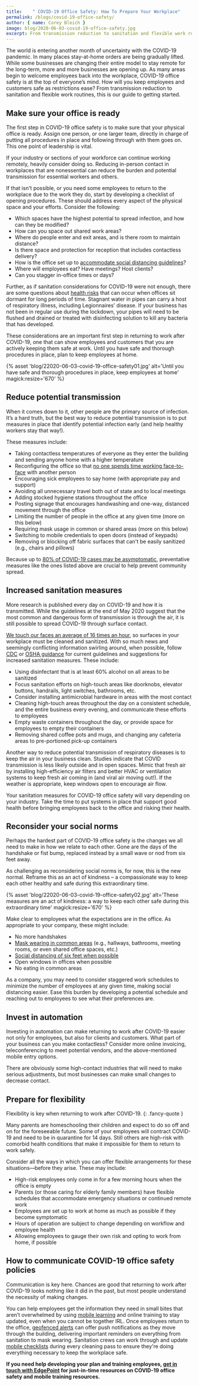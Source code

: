 ```yaml
---
title:    " COVID-19 Office Safety: How To Prepare Your Workplace"
permalink: /blogs/covid-19-office-safety/
author: { name: Corey Bleich }
image: blog/2020-06-03-covid-19-office-safety.jpg
excerpt: From transmission reduction to sanitation and flexible work routines, our guide covers the latest research in COVID-19 office safety.  
---
```


The world is entering another month of uncertainty with the COVID-19 pandemic. In many places stay-at-home orders are being gradually lifted. While some businesses are changing their entire model to stay remote for the long-term, more and more businesses are opening up. As many areas begin to welcome employees back into the workplace, COVID-19 office safety is at the top of everyone’s mind. How will you keep employees and customers safe as restrictions ease? From transmission reduction to sanitation and flexible work routines, this is our guide to getting started.

## Make sure your office is ready 

The first step in COVID-19 office safety is to make sure that your physical office is ready. Assign one person, or one larger team, directly in charge of putting all procedures in place and following through with them goes on. This one point of leadership is vital. 

If your industry or sections of your workforce can continue working remotely, heavily consider doing so. Reducing in-person contact in workplaces that are nonessential can reduce the burden and potential transmission for essential workers and others.  

If that isn't possible, or you need some employees to return to the workplace due to the work they do, start by developing a checklist of opening procedures. These should address every aspect of the physical space and your efforts. Consider the following:

* Which spaces have the highest potential to spread infection, and how can they be modified?
* How can you space out shared work areas? 
* Where do people enter and exit areas, and is there room to maintain distance? 
* Is there space and protection for reception that includes contactless delivery?
* How is the office set up to [accommodate social distancing guidelines](https://www.linkedin.com/pulse/social-distancing-office-coming-how-can-we-make-feel-friendly-anders)?
* Where will employees eat? Have meetings? Host clients?
* Can you stagger in-office times or days? 

Further, as if sanitation considerations for COVID-19 were not enough, there are some questions about [health risks](https://www.nytimes.com/2020/05/20/health/coronavirus-legionnaires-offices.html) that can occur when offices sit dormant for long periods of time. Stagnant water in pipes can carry a host of respiratory illness, including Legionnaires’ disease. If your business has not been in regular use during the lockdown, your pipes will need to be flushed and drained or treated with disinfecting solution to kill any bacteria that has developed.

These considerations are an important first step in returning to work after COVID-19, one that can show employees and customers that you are actively keeping them safe at work. Until you have safe and thorough procedures in place, plan to keep employees at home.

{% asset 'blog/22020-06-03-covid-19-office-safety01.jpg'
   alt='Until you have safe and thorough procedures in place, keep employees at home'
   magick:resize='670' %}

## Reduce potential transmission 

When it comes down to it, other people are the primary source of infection. It’s a hard truth, but the best way to reduce potential transmission is to put measures in place that identify potential infection early (and help healthy workers stay that way!).

These measures include:

* Taking contactless temperatures of everyone as they enter the building and sending anyone home with a higher temperature
* Reconfiguring the office so that [no one spends time working face-to-face](https://medium.com/the-atlantic/social-distancing-is-not-enough-5c56e9301304) with another person
* Encouraging sick employees to say home (with appropriate pay and support) 
* Avoiding all unnecessary travel both out of state and to local meetings
* Adding stocked hygiene stations throughout the office
* Posting signage that encourages handwashing and one-way, distanced movement through the office
* Limiting the number of people in the office at any given time (more on this below)
* Requiring mask usage in common or shared areas (more on this below)
* Switching to mobile credentials to open doors (instead of keypads)
* Removing or blocking off fabric surfaces that can't be easily sanitized (e.g., chairs and pillows)

Because up to [80% of COVID-19 cases may be asymptomatic](https://www.sciencefocus.com/news/covid-19-asymptomatic-in-over-80-per-cent-of-cases-cruise-ship-study-finds/), preventative measures like the ones listed above are crucial to help prevent community spread.

## Increased sanitation measures 

More research is published every day on COVID-19 and how it is transmitted. While the guidelines at the end of May 2020 suggest that the most common and dangerous form of transmission is through the air, it is still possible to spread COVID-19 through surface contact. 

[We touch our faces an average of 16 times an hour](https://www.healthline.com/health-news/how-to-not-touch-your-face), so surfaces in your workplace must be cleaned and sanitized. With so much news and seemingly conflicting information swirling around, when possible, follow [CDC](https://www.cdc.gov/coronavirus/2019-ncov/downloads/php/CDC-Activities-Initiatives-for-COVID-19-Response.pdf) or [OSHA guidance](https://www.osha.gov/Publications/OSHA3990.pdf) for current guidelines and suggestions for increased sanitation measures. These include:

* Using disinfectant that is at least 60% alcohol on all areas to be sanitized 
* Focus sanitation efforts on high-touch areas like doorknobs, elevator buttons, handrails, light switches, bathrooms, etc.
* Consider installing antimicrobial hardware in areas with the most contact
* Cleaning high-touch areas throughout the day on a consistent schedule, and the entire business every evening, and communicate these efforts to employees
* Empty waste containers throughout the day, or provide space for employees to empty their containers
* Removing shared coffee pots and mugs, and changing any cafeteria areas to pre-portioned pick-up containers 

Another way to reduce potential transmission of respiratory diseases is to keep the air in your business clean. Studies indicate that COVID transmission is less likely outside and in open spaces. Mimic that fresh air by installing high-efficiency air filters and better HVAC or ventilation systems to keep fresh air coming in (and viral air moving out!). If the weather is appropriate, keep windows open to encourage air flow. 

Your sanitation measures for COVID-19 office safety will vary depending on your industry. Take the time to put systems in place that support good health before bringing employees back to the office and risking their health. 

## Reconsider your social norms 

Perhaps the hardest part of COVID-19 office safety is the changes we all need to make in how we relate to each other. Gone are the days of the handshake or fist bump, replaced instead by a small wave or nod from six feet away. 

As challenging as reconsidering social norms is, for now, this is the new normal. Reframe this as an act of kindness – a compassionate way to keep each other healthy and safe during this extraordinary time. 

{% asset 'blog/22020-06-03-covid-19-office-safety02.jpg'
   alt='These measures are an act of kindness: a way to keep each other safe during this extraordinary time'
   magick:resize='670' %}


Make clear to employees what the expectations are in the office. As appropriate to your company, these might include:

* No more handshakes
* [Mask wearing in common areas](https://www.osha.gov/Publications/OSHA3990.pdf) (e.g., hallways, bathrooms, meeting rooms, or even shared office spaces, etc.)
* [Social distancing of six feet when possible](https://www.vox.com/science-and-health/2020/5/22/21265180/cdc-coronavirus-surfaces-social-distancing-guidelines-covid-19-risks)
* Open windows in offices when possible
* No eating in common areas

As a company, you may need to consider staggered work schedules to minimize the number of employees at any given time, making social distancing easier. Ease this burden by developing a potential schedule and reaching out to employees to see what their preferences are.

## Invest in automation 

Investing in automation can make returning to work after COVID-19 easier not only for employees, but also for clients and customers. What part of your business can you make contactless? Consider more online invoicing, teleconferencing to meet potential vendors, and the above-mentioned mobile entry options.

There are obviously some high-contact industries that will need to make serious adjustments, but most businesses can make small changes to decrease contact.

## Prepare for flexibility  

Flexibility is key when returning to work after COVID-19.
{: .fancy-quote }

Many parents are homeschooling their children and expect to do so off and on for the foreseeable future. Some of your employees will contract COVID-19 and need to be in quarantine for 14 days. Still others are high-risk with comorbid health conditions that make it impossible for them to return to work safely.

Consider all the ways in which you can offer flexible arrangements for these situations—before they arise. These may include: 

* High-risk employees only come in for a few morning hours when the office is empty
* Parents (or those caring for elderly family members) have flexible schedules that accommodate emergency situations or continued remote work 
* Employees are set up to work at home as much as possible if they become symptomatic
* Hours of operation are subject to change depending on workflow and employee health
* Allowing employees to gauge their own risk and opting to work from home, if possible

## How to communicate COVID-19 office safety policies 

Communication is key here. Chances are good that returning to work after COVID-19 looks nothing like it did in the past, but most people understand the necessity of making changes. 

You can help employees get the information they need in small bites that aren’t overwhelmed by using [mobile learning](/blog/what-is-mlearning/) and online training to stay updated, even when you cannot be together IRL. Once employees return to the office, [geofenced alerts](/blog/geofencing/) can offer push notifications as they move through the building, delivering important reminders on everything from sanitation to mask wearing. Sanitation crews can work through and update [mobile checklists](https://www.pinpointworkforce.com/post/feature-spotlight-checklists) during every cleaning pass to ensure they're doing everything necessary to keep the workplace safe. 

<strong>If you need help developing your plan and training employees, [get in touch with EdgePoint](/contact/) for just-in-time resources on COVID-19 office safety and mobile training resources.</strong>